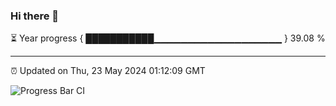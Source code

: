 ### Hi there 👋

⏳ Year progress { ███████████▁▁▁▁▁▁▁▁▁▁▁▁▁▁▁▁▁▁▁ } 39.08 %

---

⏰ Updated on Thu, 23 May 2024 01:12:09 GMT

![Progress Bar CI](https://github.com/liununu/liununu/workflows/Progress%20Bar%20CI/badge.svg)

